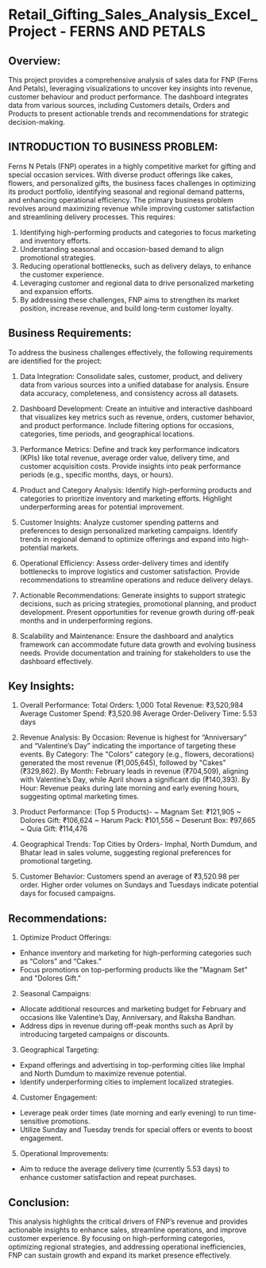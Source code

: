 # Retail_Gifting_Sales_Analysis_Excel_Project -   FERNS AND PETALS

## Overview:

This project provides a comprehensive analysis of sales data for FNP (Ferns And Petals), leveraging visualizations to uncover key insights into revenue, customer behaviour and product performance. The dashboard integrates data from various sources, including Customers details, Orders and Products to present actionable trends and recommendations for strategic decision-making.

## INTRODUCTION TO BUSINESS PROBLEM:

Ferns N Petals (FNP) operates in a highly competitive market for gifting and special occasion services. With diverse product offerings like cakes, flowers, and personalized gifts, the business faces challenges in optimizing its product portfolio, identifying seasonal and regional demand patterns, and enhancing operational efficiency. The primary business problem revolves around maximizing revenue while improving customer satisfaction and streamlining delivery processes. This requires:

1) Identifying high-performing products and categories to focus marketing and inventory efforts.
2) Understanding seasonal and occasion-based demand to align promotional strategies.
3) Reducing operational bottlenecks, such as delivery delays, to enhance the customer experience.
4) Leveraging customer and regional data to drive personalized marketing and expansion efforts.
5) By addressing these challenges, FNP aims to strengthen its market position, increase revenue, and build long-term customer loyalty.

## Business Requirements:

To address the business challenges effectively, the following requirements are identified for the project:
1) Data Integration:
Consolidate sales, customer, product, and delivery data from various sources into a unified database for analysis.
Ensure data accuracy, completeness, and consistency across all datasets.

2) Dashboard Development:
Create an intuitive and interactive dashboard that visualizes key metrics such as revenue, orders, customer behavior, and product performance.
Include filtering options for occasions, categories, time periods, and geographical locations.

3) Performance Metrics:
Define and track key performance indicators (KPIs) like total revenue, average order value, delivery time, and customer acquisition costs.
Provide insights into peak performance periods (e.g., specific months, days, or hours).

4) Product and Category Analysis:
Identify high-performing products and categories to prioritize inventory and marketing efforts.
Highlight underperforming areas for potential improvement.

5) Customer Insights:
Analyze customer spending patterns and preferences to design personalized marketing campaigns.
Identify trends in regional demand to optimize offerings and expand into high-potential markets.

6) Operational Efficiency:
Assess order-delivery times and identify bottlenecks to improve logistics and customer satisfaction.
Provide recommendations to streamline operations and reduce delivery delays.

7) Actionable Recommendations:
Generate insights to support strategic decisions, such as pricing strategies, promotional planning, and product development.
Present opportunities for revenue growth during off-peak months and in underperforming regions.

8) Scalability and Maintenance:
Ensure the dashboard and analytics framework can accommodate future data growth and evolving business needs.
Provide documentation and training for stakeholders to use the dashboard effectively.

## Key Insights:

1) Overall Performance:
Total Orders: 1,000
Total Revenue: ₹3,520,984
Average Customer Spend: ₹3,520.98
Average Order-Delivery Time: 5.53 days

2) Revenue Analysis:
By Occasion: Revenue is highest for “Anniversary” and “Valentine’s Day” indicating the importance of targeting these events.
By Category: The "Colors" category (e.g., flowers, decorations) generated the most revenue (₹1,005,645), followed by "Cakes" (₹329,862).
By Month: February leads in revenue (₹704,509), aligning with Valentine’s Day, while April shows a significant dip (₹140,393).
By Hour: Revenue peaks during late morning and early evening hours, suggesting optimal marketing times.

3) Product Performance:
   (Top 5 Products)-
   ~ Magnam Set: ₹121,905
   ~ Dolores Gift: ₹106,624
   ~ Harum Pack: ₹101,556
   ~ Deserunt Box: ₹97,665
   ~ Quia Gift: ₹114,476

4) Geographical Trends:
Top Cities by Orders- Imphal, North Dumdum, and Bhatar lead in sales volume, suggesting regional preferences for promotional targeting.

5) Customer Behavior:
  Customers spend an average of ₹3,520.98 per order.
  Higher order volumes on Sundays and Tuesdays indicate potential days for focused campaigns.

 ## Recommendations: 
 
 1) Optimize Product Offerings:
  - Enhance inventory and marketing for high-performing categories such as “Colors” and “Cakes.”
  - Focus promotions on top-performing products like the "Magnam Set" and "Dolores Gift."

2) Seasonal Campaigns:
 - Allocate additional resources and marketing budget for February and occasions like Valentine’s Day, Anniversary, and Raksha Bandhan.
 - Address dips in revenue during off-peak months such as April by introducing targeted campaigns or discounts.

3) Geographical Targeting:
- Expand offerings and advertising in top-performing cities like Imphal and North Dumdum to maximize revenue potential.
- Identify underperforming cities to implement localized strategies.

4) Customer Engagement:
- Leverage peak order times (late morning and early evening) to run time-sensitive promotions.
- Utilize Sunday and Tuesday trends for special offers or events to boost engagement.

5) Operational Improvements:
- Aim to reduce the average delivery time (currently 5.53 days) to enhance customer satisfaction and repeat purchases.

## Conclusion:

This analysis highlights the critical drivers of FNP’s revenue and provides actionable insights to enhance sales, streamline operations, and improve customer experience. By focusing on high-performing categories, optimizing regional strategies, and addressing operational inefficiencies, FNP can sustain growth and expand its market presence effectively.




